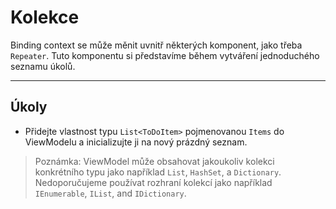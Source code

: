 ﻿---
Title: Kolekce
Moniker: collections
CodeTask:
    Path: 10_collections.csharp.csx
    Default: ToDoViewModel_10.cs
    Correct: ToDoViewModel_20.cs
---

# Kolekce

Binding context se může měnit uvnitř některých komponent, jako třeba `Repeater`. Tuto komponentu si představíme během vytváření jednoduchého seznamu úkolů.

---

## Úkoly

- Přidejte vlastnost typu `List<ToDoItem>` pojmenovanou `Items` do ViewModelu a inicializujte ji na nový prázdný seznam.

> Poznámka: ViewModel může obsahovat jakoukoliv kolekci konkrétního typu jako například `List`, `HashSet`, a `Dictionary`. Nedoporučujeme používat rozhraní kolekcí jako například `IEnumerable`, `IList`, and `IDictionary`.
